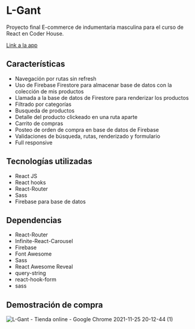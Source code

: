 # L-Gant

Proyecto final E-commerce de indumentaria masculina para el curso de React en Coder House.

[Link a la app](https://l-gant.vercel.app/)

## Características

- Navegación por rutas sin refresh
- Uso de Firebase Firestore para almacenar base de datos con la colección de mis productos
- Llamada a la base de datos de Firestore para renderizar los productos
- Filtrado por categorías
- Busqueda de productos
- Detalle del producto clickeado en una ruta aparte
- Carrito de compras
- Posteo de orden de compra en base de datos de Firebase
- Validaciones de búsqueda, rutas, renderizado y formulario
- Full responsive

## Tecnologías utilizadas

- React JS
- React hooks
- React-Router
- Sass
- Firebase para base de datos

## Dependencias

- React-Router
- Infinite-React-Carousel
- Firebase
- Font Awesome
- Sass
- React Awesome Reveal
- query-string
- react-hook-form
- sass

## Demostración de compra

![L-Gant - Tienda online - Google Chrome 2021-11-25 20-12-44 (1)](https://user-images.githubusercontent.com/84636377/143506955-48b4a81f-131a-4777-995d-7369abea44f8.gif)
